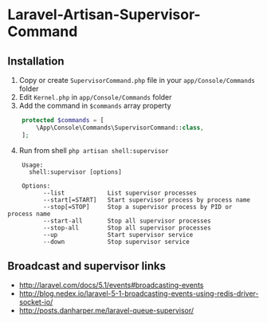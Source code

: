# Laravel-Artisan-Supervisor-Command

## Installation

1. Copy or create `SupervisorCommand.php` file in your `app/Console/Commands` folder
2. Edit `Kernel.php` in `app/Console/Commands` folder
3. Add the command in `$commands` array property

```php
	protected $commands = [
		\App\Console\Commands\SupervisorCommand::class,
	];
```

4. Run from shell `php artisan shell:supervisor`

    
```
    Usage:
      shell:supervisor [options]
    
    Options:
          --list            List supervisor processes
          --start[=START]   Start supervisor process by process name
          --stop[=STOP]     Stop a supervisor process by PID or process name
          --start-all       Stop all supervisor processes
          --stop-all        Stop all supervisor processes
          --up              Start supervisor service
          --down            Stop supervisor service
```

## Broadcast and supervisor links

* http://laravel.com/docs/5.1/events#broadcasting-events
* http://blog.nedex.io/laravel-5-1-broadcasting-events-using-redis-driver-socket-io/
* http://posts.danharper.me/laravel-queue-supervisor/
